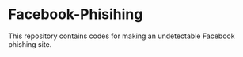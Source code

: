 # Facebook-Phisihing
This repository contains codes for making an undetectable Facebook phishing site.
